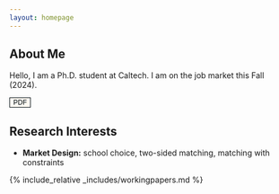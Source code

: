 ```yaml
---
layout: homepage
---
```


## About Me

Hello, I am a Ph.D. student at Caltech. I am on the job market this Fall (2024).

<a href="{{ link.pdf }}" style="cursor:pointer"><button  class="btn btn-sm z-depth-0" role="button" target="_blank" style="font-size:12px;border:1px solid #000d12;cursor:pointer;color:#000d12;background-color:#fffaf2;">PDF</button></a>

## Research Interests

- **Market Design:** school choice, two-sided matching, matching with constraints

{% include_relative _includes/workingpapers.md %}

